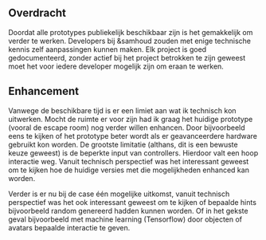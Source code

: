 ## Overdracht
Doordat alle prototypes publiekelijk beschikbaar zijn is het gemakkelijk om verder te werken. Developers bij &samhoud zouden met enige technische kennis zelf aanpassingen kunnen maken. Elk project is goed gedocumenteerd, zonder actief bij het project betrokken te zijn geweest moet het voor iedere developer mogelijk zijn om eraan te werken. 


## Enhancement
Vanwege de beschikbare tijd is er een limiet aan wat ik technisch kon uitwerken. Mocht de ruimte er voor zijn had ik graag het huidige prototype (vooral de escape room) nog verder willen enhancen. Door bijvoorbeeld eens te kijken of het prototype beter wordt als er geavanceerdere hardware gebruikt kon worden. De grootste limitatie (althans, dit is een bewuste keuze geweest) is de beperkte input van controllers. Hierdoor valt een hoop interactie weg. Vanuit technisch perspectief was het interessant geweest om te kijken hoe de huidige versies met die mogelijkheden enhanced kan worden.

Verder is er nu bij de case één mogelijke uitkomst, vanuit technisch perspectief was het ook interessant geweest om te kijken of bepaalde hints bijvoorbeeld random genereerd hadden kunnen worden. Of in het gekste geval bijvoorbeeld met machine learning (Tensorflow) door objecten of avatars bepaalde interactie te geven.